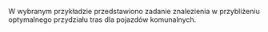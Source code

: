 
W wybranym przykładzie przedstawiono zadanie znalezienia w przybliżeniu optymalnego przydziału tras dla pojazdów komunalnych.
